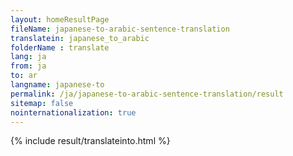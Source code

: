 ```yaml
---
layout: homeResultPage
fileName: japanese-to-arabic-sentence-translation
translatein: japanese_to_arabic
folderName : translate
lang: ja
from: ja
to: ar
langname: japanese-to
permalink: /ja/japanese-to-arabic-sentence-translation/result
sitemap: false
nointernationalization: true
---
```

{% include result/translateinto.html %}

<script src="/js/result/translation.js" data-foldername="{{page.folderName}}" data-lang="{{page.lang}}"></script>
